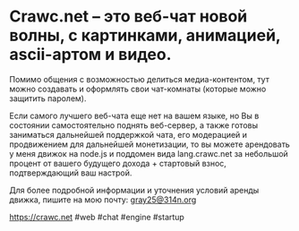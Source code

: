 # Crawc.net – это веб-чат новой волны, с картинками, анимацией, ascii-артом и видео.

Помимо общения с возможностью делиться медиа-контентом, тут можно создавать и
оформлять свои чат-комнаты (которые можно защитить паролем).

Если самого лучшего веб-чата еще нет на вашем языке, но Вы в состоянии
самостоятельно поднять веб-сервер, а также готовы заниматься дальнейшей
поддержкой чата, его модерацией и продвижением для дальнейшей монетизации,
то вы можете арендовать у меня движок на node.js и поддомен вида lang.crawc.net
за небольшой процент от вашего будущего дохода + стартовый взнос,
подтверждающий ваш настрой.

Для более подробной информации и уточнения условий аренды движка, пишите на
мою почту: gray25@314n.org


https://crawc.net
#web #chat #engine #startup
